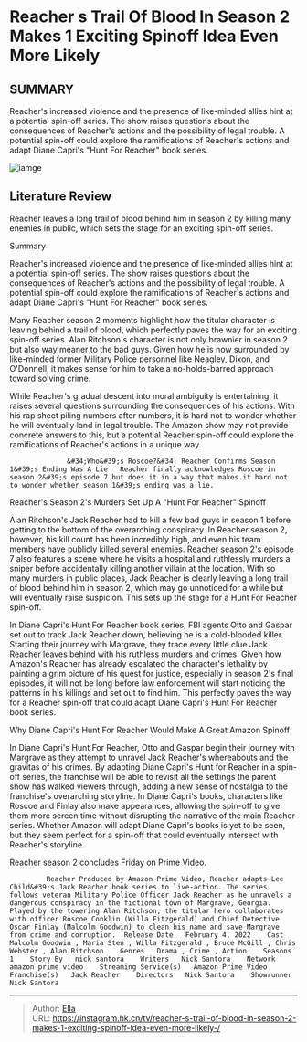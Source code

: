 # Reacher s Trail Of Blood In Season 2 Makes 1 Exciting Spinoff Idea Even More Likely 


## SUMMARY 



  Reacher&#39;s increased violence and the presence of like-minded allies hint at a potential spin-off series.   The show raises questions about the consequences of Reacher&#39;s actions and the possibility of legal trouble.   A potential spin-off could explore the ramifications of Reacher&#39;s actions and adapt Diane Capri&#39;s &#34;Hunt For Reacher&#34; book series.  

![iamge](https://static1.srcdn.com/wordpress/wp-content/uploads/2024/01/28_reacher.jpg)

## Literature Review
Reacher leaves a long trail of blood behind him in season 2 by killing many enemies in public, which sets the stage for an exciting spin-off series.





Summary

  Reacher&#39;s increased violence and the presence of like-minded allies hint at a potential spin-off series.   The show raises questions about the consequences of Reacher&#39;s actions and the possibility of legal trouble.   A potential spin-off could explore the ramifications of Reacher&#39;s actions and adapt Diane Capri&#39;s &#34;Hunt For Reacher&#34; book series.  







Many Reacher season 2 moments highlight how the titular character is leaving behind a trail of blood, which perfectly paves the way for an exciting spin-off series. Alan Ritchson&#39;s character is not only brawnier in season 2 but also way meaner to the bad guys. Given how he is now surrounded by like-minded former Military Police personnel like Neagley, Dixon, and O&#39;Donnell, it makes sense for him to take a no-holds-barred approach toward solving crime.

While Reacher&#39;s gradual descent into moral ambiguity is entertaining, it raises several questions surrounding the consequences of his actions. With his rap sheet piling numbers after numbers, it is hard not to wonder whether he will eventually land in legal trouble. The Amazon show may not provide concrete answers to this, but a potential Reacher spin-off could explore the ramifications of Reacher&#39;s actions in a unique way.

                  &#34;Who&#39;s Roscoe?&#34; Reacher Confirms Season 1&#39;s Ending Was A Lie   Reacher finally acknowledges Roscoe in season 2&#39;s episode 7 but does it in a way that makes it hard not to wonder whether season 1&#39;s ending was a lie.    





 Reacher&#39;s Season 2&#39;s Murders Set Up A &#34;Hunt For Reacher&#34; Spinoff 
         

Alan Ritchson&#39;s Jack Reacher had to kill a few bad guys in season 1 before getting to the bottom of the overarching conspiracy. In Reacher season 2, however, his kill count has been incredibly high, and even his team members have publicly killed several enemies. Reacher season 2&#39;s episode 7 also features a scene where he visits a hospital and ruthlessly murders a sniper before accidentally killing another villain at the location. With so many murders in public places, Jack Reacher is clearly leaving a long trail of blood behind him in season 2, which may go unnoticed for a while but will eventually raise suspicion. This sets up the stage for a Hunt For Reacher spin-off.


 




In Diane Capri&#39;s Hunt For Reacher book series, FBI agents Otto and Gaspar set out to track Jack Reacher down, believing he is a cold-blooded killer. Starting their journey with Margrave, they trace every little clue Jack Reacher leaves behind with his ruthless murders and crimes. Given how Amazon&#39;s Reacher has already escalated the character&#39;s lethality by painting a grim picture of his quest for justice, especially in season 2&#39;s final episodes, it will not be long before law enforcement will start noticing the patterns in his killings and set out to find him. This perfectly paves the way for a Reacher spin-off that could adapt Diane Capri&#39;s Hunt For Reacher book series.



 Why Diane Capri&#39;s Hunt For Reacher Would Make A Great Amazon Spinoff 
          

In Diane Capri&#39;s Hunt For Reacher, Otto and Gaspar begin their journey with Margrave as they attempt to unravel Jack Reacher&#39;s whereabouts and the gravitas of his crimes. By adapting Diane Capri&#39;s Hunt for Reacher in a spin-off series, the franchise will be able to revisit all the settings the parent show has walked viewers through, adding a new sense of nostalgia to the franchise&#39;s overarching storyline. In Diane Capri&#39;s books, characters like Roscoe and Finlay also make appearances, allowing the spin-off to give them more screen time without disrupting the narrative of the main Reacher series. Whether Amazon will adapt Diane Capri&#39;s books is yet to be seen, but they seem perfect for a spin-off that could eventually intersect with Reacher&#39;s storyline.






Reacher season 2 concludes Friday on Prime Video.




             Reacher Produced by Amazon Prime Video, Reacher adapts Lee Child&#39;s Jack Reacher book series to live-action. The series follows veteran Military Police Officer Jack Reacher as he unravels a dangerous conspiracy in the fictional town of Margrave, Georgia. Played by the towering Alan Ritchson, the titular hero collaborates with officer Roscoe Conklin (Willa Fitzgerald) and Chief Detective Oscar Finlay (Malcolm Goodwin) to clean his name and save Margrave from crime and corruption.  Release Date   February 4, 2022    Cast   Malcolm Goodwin , Maria Sten , Willa Fitzgerald , Bruce McGill , Chris Webster , Alan Ritchson    Genres   Drama , Crime , Action    Seasons   1    Story By   nick santora    Writers   Nick Santora    Network   amazon prime video    Streaming Service(s)   Amazon Prime Video    Franchise(s)   Jack Reacher    Directors   Nick Santora    Showrunner   Nick Santora       


---

> Author: [Ella](https://instagram.hk.cn/)  
> URL: https://instagram.hk.cn/tv/reacher-s-trail-of-blood-in-season-2-makes-1-exciting-spinoff-idea-even-more-likely-/  

